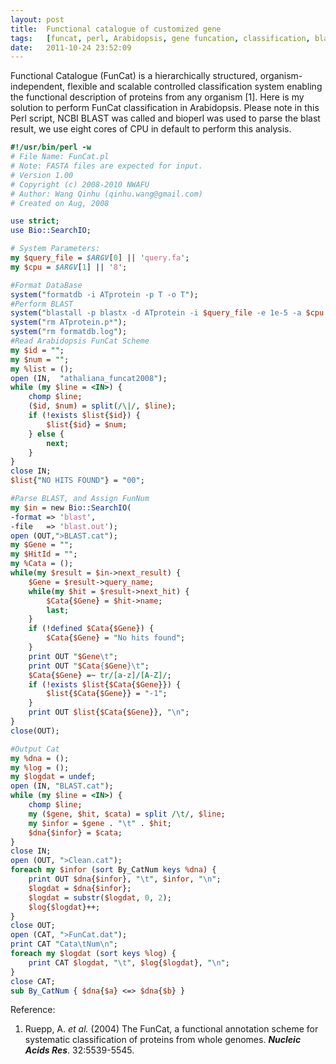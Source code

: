 ```yaml
---
layout:	post
title:	Functional catalogue of customized gene
tags:	[funcat, perl, Arabidopsis, gene funcation, classification, blast]
date:	2011-10-24 23:52:09
---
```


Functional Catalogue (FunCat) is a hierarchically structured, organism-independent, flexible and scalable controlled classification system enabling the functional description of proteins from any organism [1]. Here is my solution to perform FunCat classification in Arabidopsis. Please note in this Perl script, NCBI BLAST was called and bioperl was used to parse the blast result, we use eight cores of CPU in default to perform this analysis.

``` perl
#!/usr/bin/perl -w
# File Name: FunCat.pl
# Note: FASTA files are expected for input.
# Version 1.00
# Copyright (c) 2008-2010 NWAFU
# Author: Wang Qinhu (qinhu.wang@gmail.com)
# Created on Aug, 2008

use strict;
use Bio::SearchIO;

# System Parameters:
my $query_file = $ARGV[0] || 'query.fa';
my $cpu = $ARGV[1] || '8';

#Format DataBase
system("formatdb -i ATprotein -p T -o T");
#Perform BLAST
system("blastall -p blastx -d ATprotein -i $query_file -e 1e-5 -a $cpu -b 2 -o blast.out");
system("rm ATprotein.p*");
system("rm formatdb.log");
#Read Arabidopsis FunCat Scheme
my $id = "";
my $num = "";
my %list = ();
open (IN,  "athaliana_funcat2008");
while (my $line = <IN>) {
	chomp $line;
	($id, $num) = split(/\|/, $line);
	if (!exists $list{$id}) {
		$list{$id} = $num;
	} else {
		next;
	}
}
close IN;
$list{"NO HITS FOUND"} = "00";

#Parse BLAST, and Assign FunNum
my $in = new Bio::SearchIO(
-format => 'blast',
-file   => 'blast.out');
open (OUT,">BLAST.cat");
my $Gene = "";
my $HitId = "";
my %Cata = ();
while(my $result = $in->next_result) {
	$Gene = $result->query_name;
	while(my $hit = $result->next_hit) {
		$Cata{$Gene} = $hit->name;
		last;
	}
	if (!defined $Cata{$Gene}) {
		$Cata{$Gene} = "No hits found";
	}
	print OUT "$Gene\t";
	print OUT "$Cata{$Gene}\t";
	$Cata{$Gene} =~ tr/[a-z]/[A-Z]/;
	if (!exists $list{$Cata{$Gene}}) {
		$list{$Cata{$Gene}} = "-1";
	}
	print OUT $list{$Cata{$Gene}}, "\n";
}
close(OUT);

#Output Cat
my %dna = ();
my %log = ();
my $logdat = undef;
open (IN, "BLAST.cat");
while (my $line = <IN>) {
	chomp $line;
	my ($gene, $hit, $cata) = split /\t/, $line;
	my $infor = $gene . "\t" . $hit;
	$dna{$infor} = $cata;
}
close IN;
open (OUT, ">Clean.cat");
foreach my $infor (sort By_CatNum keys %dna) {
	print OUT $dna{$infor}, "\t", $infor, "\n";
	$logdat = $dna{$infor};
	$logdat = substr($logdat, 0, 2);
	$log{$logdat}++;
}
close OUT;
open (CAT, ">FunCat.dat");
print CAT "Cata\tNum\n";
foreach my $logdat (sort keys %log) {
	print CAT $logdat, "\t", $log{$logdat}, "\n";
}
close CAT;
sub By_CatNum { $dna{$a} <=> $dna{$b} }
```

Reference:  
1. Ruepp, A. *et al.* (2004) The FunCat, a functional annotation scheme for systematic classification of proteins from whole genomes. ***Nucleic Acids Res***. 32:5539-5545.
